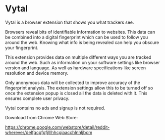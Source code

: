 # Vytal

Vytal is a browser extension that shows you what trackers see.

Browsers reveal bits of identifiable information to websites. This data can be combined into a digital fingerprint which can be used to follow you around the web. Knowing what info is being revealed can help you obscure your fingerprint.

This extension provides data on multiple different ways you are tracked around the web. Such as information on your software settings like browser version and language. As well as hardware specifications like screen resolution and device memory.

Only anonymous data will be collected to improve accuracy of the fingerprint analysis. The extension settings allow this to be turned off so once the extension popup is closed all the data is deleted with it. This ensures complete user privacy.

Vytal contains no ads and signup is not required.

Download from Chrome Web Store:

https://chrome.google.com/webstore/detail/reddit-wherever/delfgcgfgfjlllhhcgiaacchlnhljbcm